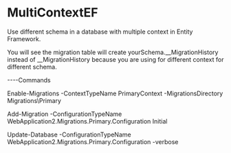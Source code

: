 # MultiContextEF
Use different schema in a database with multiple context in Entity Framework.

You will see the migration table will create yourSchema.__MigrationHistory instead of __MigrationHistory 
because you are using for different context for different schema.

----Commands

Enable-Migrations -ContextTypeName PrimaryContext -MigrationsDirectory Migrations\Primary

Add-Migration -ConfigurationTypeName WebApplication2.Migrations.Primary.Configuration Initial

Update-Database -ConfigurationTypeName WebApplication2.Migrations.Primary.Configuration -verbose
